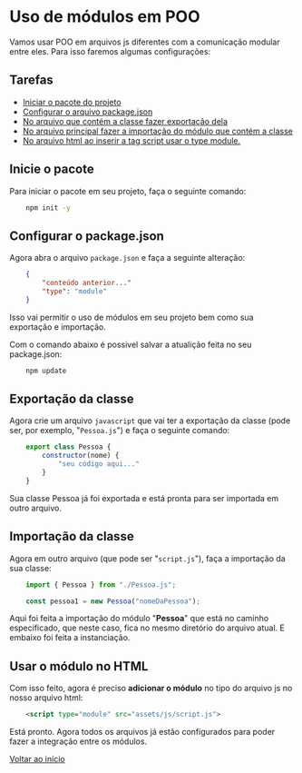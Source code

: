 # Uso de módulos em POO

Vamos usar POO em arquivos js diferentes com a comunicação modular entre eles. Para isso faremos algumas configurações:

## Tarefas
- [Iniciar o pacote do projeto](#inicie-o-pacote)
- [Configurar o arquivo package.json](#configurar-o-packagejson)
- [No arquivo que contém a classe fazer exportação dela](#exportação-da-classe)
- [No arquivo principal fazer a importação do módulo que contém a classe](#importação-da-classe)
- [No arquivo html ao inserir a tag script usar o type module.](#usar-o-módulo-no-html)


## Inicie o pacote
Para iniciar o pacote em seu projeto, faça o seguinte comando:

```bash
    npm init -y
```

## Configurar o package.json
Agora abra o arquivo `package.json` e faça a seguinte alteração:

```json
    {
        "conteúdo anterior..."
        "type": "module"        
    }
``` 

Isso vai permitir o uso de módulos em seu projeto bem como sua exportação e importação.

Com o comando abaixo é possivel salvar a atualição feita no seu package.json:

```bash
    npm update
```


## Exportação da classe
Agora crie um arquivo `javascript` que vai ter a exportação da classe (pode ser, por exemplo, "`Pessoa.js`") e faça o seguinte comando:

```js
    export class Pessoa {
        constructor(nome) {
            "seu código aqui..."
        }
    }
```

Sua classe Pessoa já foi exportada e está pronta para ser importada em outro arquivo.

## Importação da classe
Agora em outro arquivo (que pode ser "`script.js`"), faça a importação da sua classe:

```js
    import { Pessoa } from "./Pessoa.js";

    const pessoa1 = new Pessoa("nomeDaPessoa");
```

Aqui foi feita a importação do módulo "**Pessoa**" que está no caminho especificado, que neste caso, fica no mesmo diretório do arquivo atual. E embaixo foi feita a instanciação.

## Usar o módulo no HTML
Com isso feito, agora é preciso **adicionar o módulo** no tipo do arquivo js no nosso arquivo html:

```HTML
    <script type="module" src="assets/js/script.js">
```

Está pronto. Agora todos os arquivos já estão configurados para poder fazer a integração entre os módulos.

[Voltar ao início](#uso-de-módulos-em-poo)